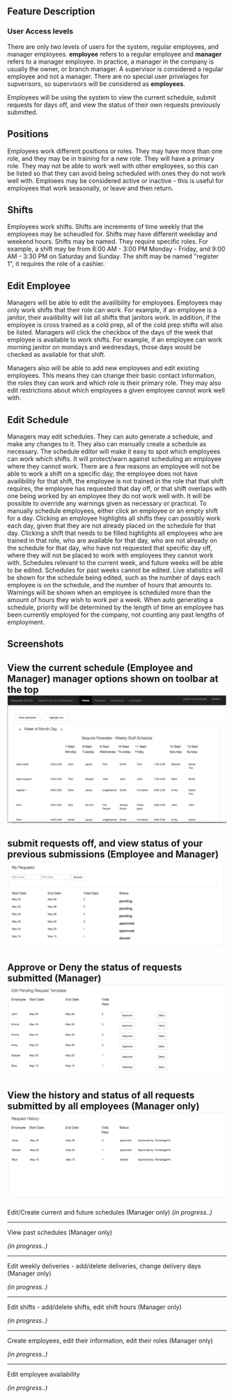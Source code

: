 
Feature Description
--

### User Access levels
There are only two levels of users for the system, regular employees, and manager
employees. **employee** refers to a regular employee and **manager** refers to a manager
employee. In practice, a manager in the company is usually the owner, or branch manager.
A supervisor is considered a regular employee and not a manager. There are no 
special user privelages for supverisors, so supervisors will be considered as **employees**.

Employees will be using the system to view the current schedule, submit requests
for days off, and view the status of their own requests previously submitted.

## Positions
Employees work different positions or roles. They may have more than one role, 
and they may be in training for a new role. They will have a primary role. They may
not be able to work well with other employees, so this can be listed so that they can
avoid being scheduled with ones they do not work well with. Emploees may be considered
active or inactive - this is useful for employees that work seasonally, or leave 
and then return.

## Shifts
Employees work shifts. Shifts are increments of time weekly that the employees may
be scheudled for. Shifts may have different weekday and weekend hours. Shifts may be 
named. They require specific roles. For example, a shift may be from 
8:00 AM - 3:00 PM Monday - Friday, and 9:00 AM - 3:30 PM on Saturday and Sunday. 
The shift may be named "register 1", it requires the role of a cashier. 

## Edit Employee
Managers will be able to edit the availibility for employees. Employees may only
work shifts that their role can work. For example, if an employee is a janitor,
their availibility will list all shifts that janitors work. In addition, if the 
employee is cross trained as a cold prep, all of the cold prep shifts will also be 
listed. Managers will click the checkbox of the days of the week that employee is
available to work shifts. For example, if an employee can work morning janitor on 
mondays and wednesdays, those days would be checked as available for that shift.

Managers also will be able to add new employees and edit existing employees. This
means they can change their basic contact information, the roles they can work and 
which role is their primary role. They may also edit restrictions about which 
employees a given employee cannot work well with. 

## Edit Schedule
Managers may edit schedules. They can auto generate a schedule, and make any 
changes to it. They also can manually create a schedule as necessary. The 
schedule editor will make it easy to spot which employees can work which shifts.
It will protect/warn against scheduling an employee where they cannot work. There 
are a few reasons an employee will not be able to work a shift on a specific day;
the employee does not have availibility for that shift, the employee is not trained
in the role that that shift requires, the employee has requested that day off, or
that shift overlaps with one being worked by an employee they do not work well with.
It will be possible to override any warnings given as necessary or practical. To
manually schedule employees, either click an employee or an empty shift for a day.
Clicking an employee highlights all shifts they can possibly work each day, given 
that they are not already placed on the schedule for that day. Clicking a shift
that needs to be filled highlights all employees who are trained in that role, 
who are available for that day, who are not already on the schedule for that day, 
who have not requested that specific day off, where they will not be placed to 
work with employees they cannot work with. Schedules relevant to the current week,
and future weeks will be able to be edited. Schedules for past weeks cannot be 
edited. Live statistics will be shown for the schedule being edited, such as the
number of days each employee is on the schedule, and the number of hours that 
amounts to. Warnings will be shown when an employee is scheduled more than the 
amount of hours they wish to work per a week. When auto generating a schedule, 
priority will be determined by the length of time an employee has been currently
employed for the company, not counting any past lengths of employment.

Screenshots
--
View the current schedule (Employee and Manager) manager options shown on toolbar at the top
![alt text](views/screenshot-home.png)
---
submit requests off, and view status of your previous submissions (Employee and Manager)
![alt text](views/screenshot-request-submit.png)
---
Approve or Deny the status of requests submitted (Manager)
![alt text](views/screenshot-request-pending.png)
---
View the history and status of all requests submitted by all employees (Manager only)
![alt text](views/screenshot-request-history.png)
---
Edit/Create current and future schedules (Manager only)
*(in progress..)*

---
View past schedules (Manager only)

*(in progress..)*

---
Edit weekly deliveries - add/delete deliveries, change delivery days (Manager only)

*(in progress..)*

---
Edit shifts - add/delete shifts, edit shift hours (Manager only)

*(in progress..)*

---
Create employees, edit their information, edit their roles (Manager only)

*(in progress..)*

---
Edit employee availability

*(in progress..)*


